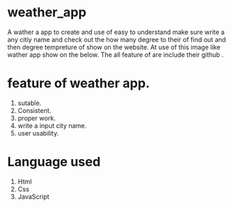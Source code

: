 # weather_app
A wather a app to create and use of easy to understand
make sure write a any citiy name and check out the how many degree to 
their of find out and then degree tempreture of show on the website.
At use of this image like wather app show on the below.
The all feature of are include their github .
# feature of weather app.
1. sutable.
2. Consistent. 
3. proper work.
4. write a input city name.
5. user usability.

# Language used
1. Html
2. Css
3. JavaScript 
